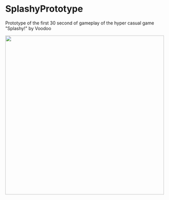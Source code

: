 # SplashyPrototype
Prototype of the first 30 second of gameplay of the hyper casual game "Splashy!" by Voodoo

<img src="https://github.com/FedericaBucchieri/SplashyPrototype/blob/main/SplashyPrototype.gif" width="500"/>
